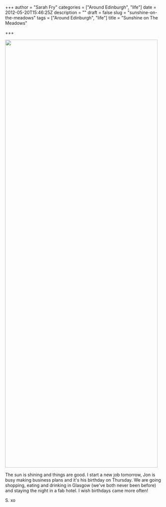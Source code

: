 +++
author = "Sarah Fry"
categories = ["Around Edinburgh", "life"]
date = 2012-05-20T15:46:25Z
description = ""
draft = false
slug = "sunshine-on-the-meadows"
tags = ["Around Edinburgh", "life"]
title = "Sunshine on The Meadows"

+++


<a href="http://sweetaspi.co.uk/images/2012/05/IMGP2893-001.jpg"><img class="aligncenter size-full wp-image-708" title="themeadows" src="http://sweetaspi.co.uk/images/2012/05/IMGP2893-001.jpg" alt="" width="490" height="1375" /></a>

The sun is shining and things are good. I start a new job tomorrow, Jon is busy making business plans and it's his birthday on Thursday. We are going shopping, eating and drinking in Glasgow (we've both never been before) and staying the night in a fab hotel. I wish birthdays came more often!

S. xo

